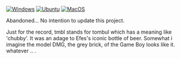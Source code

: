 [![Windows](https://github.com/adembudak/tmbl/workflows/Windows/badge.svg)](https://github.com/adembudak/tmbl/actions?query=workflow%3AWindows) [![Ubuntu](https://github.com/adembudak/tmbl/workflows/Ubuntu/badge.svg)](https://github.com/adembudak/tmbl/actions?query=workflow%3AUbuntu) [![MacOS](https://github.com/adembudak/tmbl/actions/workflows/macos.yml/badge.svg)](https://github.com/adembudak/tmbl/actions/workflows/macos.yml)

Abandoned... No intention to update this project.

Just for the record, tmbl stands for tombul which has a meaning like 'chubby'. It was an adage to Efes's iconic bottle of beer. Somewhat i imagine the model DMG, the grey brick, of the Game Boy looks like it. whatever .. .
